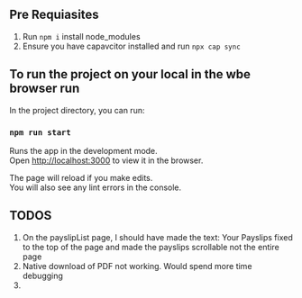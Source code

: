 

## Pre Requiasites 

1. Run `npm i` install node_modules
2. Ensure you have capavcitor installed and run `npx cap sync`

## To run the project on your local in the wbe browser run

In the project directory, you can run:

### `npm run start`

Runs the app in the development mode.\
Open [http://localhost:3000](http://localhost:3000) to view it in the browser.

The page will reload if you make edits.\
You will also see any lint errors in the console.

## TODOS

1. On the payslipList page, I should have made the text: Your Payslips fixed to the top of the page and made the payslips scrollable not the entire page
2. Native download of PDF not working. Would spend more time debugging
3. 